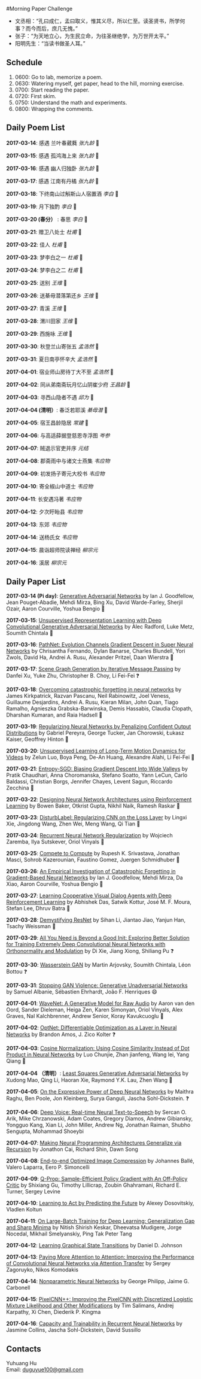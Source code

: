 #Morning Paper Challenge

+ 文丞相：“孔曰成仁，孟曰取义，惟其义尽，所以仁至。读圣贤书，所学何事？而今而后，庶几无愧。”
+ 张子：“为天地立心，为生民立命，为往圣继绝学，为万世开太平。”
+ 阳明先生：“当读书做圣人耳。”

## Schedule

1. 0600: Go to lab, memorize a poem.
2. 0630: Watering myself, get paper, head to the hill, morning exercise.
3. 0700: Start reading the paper.
4. 0720: First skim.
5. 0750: Understand the math and experiments.
6. 0800: Wrapping the comments.

## Daily Poem List

__2017-03-14__: 感遇 兰叶春葳蕤 _张九龄_ :tada:

__2017-03-15__: 感遇 孤鸿海上来 _张九龄_ :tada:

__2017-03-16__: 感遇 幽人归独卧 _张九龄_ :tada:

__2017-03-17__: 感遇 江南有丹橘 _张九龄_ :tada:

__2017-03-18__: 下终南山过斛斯山人宿置酒 _李白_ :tada:

__2017-03-19__: 月下独酌 _李白_ :tada:

__2017-03-20 (春分）__ : 春思 _李白_ :tada:

__2017-03-21__: 赠卫八处士 _杜甫_ :tada:

__2017-03-22__: 佳人 _杜甫_ :tada:

__2017-03-23__: 梦李白之一 _杜甫_ :tada:

__2017-03-24__: 梦李白之二 _杜甫_ :tada:

__2017-03-25__: 送别 _王维_ :tada:

__2017-03-26__: 送綦毋潜落第还乡 _王维_ :tada:

__2017-03-27__: 青溪 _王维_ :tada:

__2017-03-28__: 渭川田家 _王维_ :tada:

__2017-03-29__: 西施咏 _王维_ :tada:

__2017-03-30__: 秋登兰山寄张五 _孟浩然_ :tada:

__2017-03-31__: 夏日南亭怀辛大 _孟浩然_ :tada:

__2017-04-01__: 宿业师山房待丁大不至 _孟浩然_ :tada:

__2017-04-02__: 同从弟南斋玩月忆山阴崔少府 _王昌龄_ :tada:

__2017-04-03__: 寻西山隐者不遇 _邱为_ :tada:

__2017-04-04 (清明）__: 春泛若耶溪 _綦毋潜_ :tada:

__2017-04-05__: 宿王昌龄隐居 _常建_ :tada:

__2017-04-06__: 与高适薛据登慈恩寺浮图 _岑参_

__2017-04-07__: 贼退示官吏并序 _元结_

__2017-04-08__: 郡斋雨中与诸文士燕集 _韦应物_

__2017-04-09__: 初发扬子寄元大校书 _韦应物_

__2017-04-10__: 寄全椒山中道士 _韦应物_

__2017-04-11__: 长安遇冯著 _韦应物_

__2017-04-12__: 夕次盱眙县 _韦应物_

__2017-04-13__: 东郊 _韦应物_

__2017-04-14__: 送杨氏女 _韦应物_

__2017-04-15__: 晨诣超师院读禅经 _柳宗元_

__2017-04-16__: 溪居 _柳宗元_

## Daily Paper List

__2017-03-14 (Pi day)__: [Generative Adversarial Networks](https://arxiv.org/abs/1406.2661) by Ian J. Goodfellow, Jean Pouget-Abadie, Mehdi Mirza, Bing Xu, David Warde-Farley, Sherjil Ozair, Aaron Courville, Yoshua Bengio :tada:

__2017-03-15__: [Unsupervised Representation Learning with Deep Convolutional Generative Adversarial Networks](https://arxiv.org/abs/1511.06434) by Alec Radford, Luke Metz, Soumith Chintala :tada:

__2017-03-16__: [PathNet: Evolution Channels Gradient Descent in Super Neural Networks](https://arxiv.org/abs/1701.08734) by Chrisantha Fernando, Dylan Banarse, Charles Blundell, Yori Zwols, David Ha, Andrei A. Rusu, Alexander Pritzel, Daan Wierstra :tada:

__2017-03-17__: [Scene Graph Generation by Iterative Message Passing](https://arxiv.org/abs/1701.02426) by Danfei Xu, Yuke Zhu, Christopher B. Choy, Li Fei-Fei :question:

__2017-03-18__: [Overcoming catastrophic forgetting in neural networks](www.pnas.org/content/early/2017/03/13/1611835114.full.pdf) by James Kirkpatrick, Razvan Pascanu, Neil Rabinowitz, Joel Veness, Guillaume Desjardins, Andrei A. Rusu, Kieran Milan, John Quan, Tiago Ramalho, Agnieszka Grabska-Barwinska, Demis Hassabis, Claudia Clopath, Dharshan Kumaran, and Raia Hadsell :tada:

__2017-03-19__: [Regularizing Neural Networks by Penalizing Confident Output Distributions](https://arxiv.org/abs/1701.06548) by Gabriel Pereyra, George Tucker, Jan Chorowski, Łukasz Kaiser, Geoffrey Hinton :tada:

__2017-03-20__: [Unsupervised Learning of Long-Term Motion Dynamics for Videos](https://arxiv.org/abs/1701.01821) by Zelun Luo, Boya Peng, De-An Huang, Alexandre Alahi, Li Fei-Fei :tada:

__2017-03-21__: [Entropy-SGD: Biasing Gradient Descent Into Wide Valleys](https://arxiv.org/abs/1611.01838) by Pratik Chaudhari, Anna Choromanska, Stefano Soatto, Yann LeCun, Carlo Baldassi, Christian Borgs, Jennifer Chayes, Levent Sagun, Riccardo Zecchina :tada:

__2017-03-22__: [Designing Neural Network Architectures using Reinforcement Learning](https://arxiv.org/abs/1611.02167) by Bowen Baker, Otkrist Gupta, Nikhil Naik, Ramesh Raskar :tada:

__2017-03-23__: [DisturbLabel: Regularizing CNN on the Loss Layer](https://arxiv.org/abs/1605.00055) by Lingxi Xie, Jingdong Wang, Zhen Wei, Meng Wang, Qi Tian :tada:

__2017-03-24__: [Recurrent Neural Network Regularization](https://arxiv.org/abs/1409.2329) by Wojciech Zaremba, Ilya Sutskever, Oriol Vinyals :tada:

__2017-03-25__: [Compete to Compute](https://papers.nips.cc/paper/5059-compete-to-compute) by Rupesh K. Srivastava, Jonathan Masci, Sohrob Kazerounian, Faustino Gomez, Juergen Schmidhuber :tada:

__2017-03-26__: [An Empirical Investigation of Catastrophic Forgetting in Gradient-Based Neural Networks](https://arxiv.org/abs/1312.6211) by Ian J. Goodfellow, Mehdi Mirza, Da Xiao, Aaron Courville, Yoshua Bengio :tada:

__2017-03-27__: [Learning Cooperative Visual Dialog Agents with Deep Reinforcement Learning](https://arxiv.org/abs/1703.06585) by Abhishek Das, Satwik Kottur, José M. F. Moura, Stefan Lee, Dhruv Batra :tada:

__2017-03-28__: [Demystifying ResNet](https://arxiv.org/abs/1611.01186) by Sihan Li, Jiantao Jiao, Yanjun Han, Tsachy Weissman :tada:

__2017-03-29__: [All You Need is Beyond a Good Init: Exploring Better Solution for Training Extremely Deep Convolutional Neural Networks with Orthonormality and Modulation](https://arxiv.org/abs/1703.01827v1) by Di Xie, Jiang Xiong, Shiliang Pu :question:

__2017-03-30__: [Wasserstein GAN](https://arxiv.org/abs/1701.07875) by Martin Arjovsky, Soumith Chintala, Léon Bottou :question:

__2017-03-31__: [Stopping GAN Violence: Generative Unadversarial Networks](https://arxiv.org/abs/1703.02528v1) by Samuel Albanie, Sébastien Ehrhardt, João F. Henriques :smile:

__2017-04-01__: [WaveNet: A Generative Model for Raw Audio](https://arxiv.org/abs/1609.03499) by Aaron van den Oord, Sander Dieleman, Heiga Zen, Karen Simonyan, Oriol Vinyals, Alex Graves, Nal Kalchbrenner, Andrew Senior, Koray Kavukcuoglu :tada:

__2017-04-02__: [OptNet: Differentiable Optimization as a Layer in Neural Networks](https://arxiv.org/abs/1703.00443v1) by Brandon Amos, J. Zico Kolter :question:

__2017-04-03__: [Cosine Normalization: Using Cosine Similarity Instead of Dot Product in Neural Networks](https://arxiv.org/abs/1702.05870v2) by Luo Chunjie, Zhan jianfeng, Wang lei, Yang Qiang :tada:

__2017-04-04 （清明）__: [Least Squares Generative Adversarial Networks](https://arxiv.org/abs/1611.04076v2) by Xudong Mao, Qing Li, Haoran Xie, Raymond Y.K. Lau, Zhen Wang :tada:

__2017-04-05__: [On the Expressive Power of Deep Neural Networks](https://arxiv.org/abs/1606.05336v5) by Maithra Raghu, Ben Poole, Jon Kleinberg, Surya Ganguli, Jascha Sohl-Dickstein. :question:

__2017-04-06__: [Deep Voice: Real-time Neural Text-to-Speech](https://arxiv.org/abs/1702.07825) by Sercan O. Arik, Mike Chrzanowski, Adam Coates, Gregory Diamos, Andrew Gibiansky, Yongguo Kang, Xian Li, John Miller, Andrew Ng, Jonathan Raiman, Shubho Sengupta, Mohammad Shoeybi

__2017-04-07__: [Making Neural Programming Architectures Generalize via Recursion](https://openreview.net/pdf?id=BkbY4psgg) by Jonathon Cai, Richard Shin, Dawn Song

__2017-04-08__: [End-to-end Optimized Image Compression](https://arxiv.org/abs/1611.01704) by Johannes Ballé, Valero Laparra, Eero P. Simoncelli

__2017-04-09__: [Q-Prop: Sample-Efficient Policy Gradient with An Off-Policy Critic](https://arxiv.org/abs/1611.02247) by Shixiang Gu, Timothy Lillicrap, Zoubin Ghahramani, Richard E. Turner, Sergey Levine

__2017-04-10__: [Learning to Act by Predicting the Future](https://arxiv.org/abs/1611.01779) by Alexey Dosovitskiy, Vladlen Koltun

__2017-04-11__: [On Large-Batch Training for Deep Learning: Generalization Gap and Sharp Minima](https://arxiv.org/abs/1609.04836) by Nitish Shirish Keskar, Dheevatsa Mudigere, Jorge Nocedal, Mikhail Smelyanskiy, Ping Tak Peter Tang

__2017-04-12__: [Learning Graphical State Transitions](https://openreview.net/pdf?id=HJ0NvFzxl) by Daniel D. Johnson

__2017-04-13__: [Paying More Attention to Attention: Improving the Performance of Convolutional Neural Networks via Attention Transfer](https://arxiv.org/abs/1612.03928) by Sergey Zagoruyko, Nikos Komodakis

__2017-04-14__: [Nonparametric Neural Networks](https://openreview.net/pdf?id=BJK3Xasel) by George Philipp, Jaime G. Carbonell

__2017-04-15__: [PixelCNN++: Improving the PixelCNN with Discretized Logistic Mixture Likelihood and Other Modifications](https://arxiv.org/abs/1701.05517v1) by Tim Salimans, Andrej Karpathy, Xi Chen, Diederik P. Kingma

__2017-04-16__: [Capacity and Trainability in Recurrent Neural Networks](https://arxiv.org/abs/1611.09913) by Jasmine Collins, Jascha Sohl-Dickstein, David Sussillo

## Contacts

Yuhuang Hu  
Email: duguyue100@gmail.com
